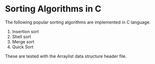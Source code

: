 # Sorting Algorithms in C

The following popular sorting algorithms are implemented in C language.

1. Insertion sort
2. Shell sort
3. Merge sort
4. Quick Sort

These are tested with the Arraylist data structure header file.
